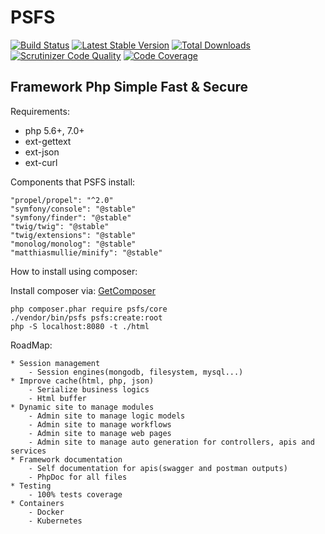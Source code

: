 # PSFS
[![Build Status](https://travis-ci.org/psfs/core.svg?branch=master)](https://travis-ci.org/psfs/core)
[![Latest Stable Version](https://poser.pugx.org/psfs/core/v/stable)](https://packagist.org/packages/psfs/core) 
[![Total Downloads](https://poser.pugx.org/psfs/core/downloads)](https://packagist.org/packages/psfs/core) 
[![Scrutinizer Code Quality](https://scrutinizer-ci.com/g/psfs/core/badges/quality-score.png?b=master)](https://scrutinizer-ci.com/g/psfs/core/?branch=master)
[![Code Coverage](https://scrutinizer-ci.com/g/psfs/core/badges/coverage.png?b=master)](https://scrutinizer-ci.com/g/psfs/core/?branch=master)

## Framework Php Simple Fast & Secure

Requirements:

* php 5.6+, 7.0+
* ext-gettext
* ext-json
* ext-curl

Components that PSFS install:

```
"propel/propel": "^2.0"
"symfony/console": "@stable"
"symfony/finder": "@stable"
"twig/twig": "@stable"
"twig/extensions": "@stable"
"monolog/monolog": "@stable"
"matthiasmullie/minify": "@stable"
```

How to install using composer:

Install composer via: [GetComposer](https://getcomposer.org/download/)
   
```
php composer.phar require psfs/core
./vendor/bin/psfs psfs:create:root
php -S localhost:8080 -t ./html
```

RoadMap:

    * Session management
        - Session engines(mongodb, filesystem, mysql...)
    * Improve cache(html, php, json)
        - Serialize business logics
        - Html buffer
    * Dynamic site to manage modules
        - Admin site to manage logic models
        - Admin site to manage workflows
        - Admin site to manage web pages
        - Admin site to manage auto generation for controllers, apis and services
    * Framework documentation
        - Self documentation for apis(swagger and postman outputs)
        - PhpDoc for all files
    * Testing
        - 100% tests coverage
    * Containers
        - Docker
        - Kubernetes


